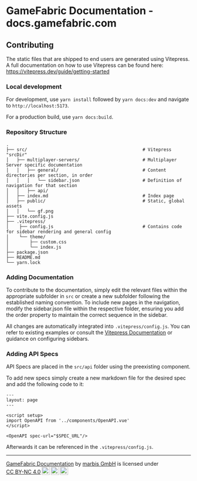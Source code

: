 # GameFabric Documentation - docs.gamefabric.com

## Contributing
The static files that are shipped to end users are generated using Vitepress. A full documentation on how to use Vitepress can be found here: https://vitepress.dev/guide/getting-started

### Local development
For development, use `yarn install` followed by `yarn docs:dev` and navigate to `http://localhost:5173`.

For a production build, use `yarn docs:build`.

### Repository Structure

```
.
├── src/                                            # Vitepress "srcDir"
│   ├── multiplayer-servers/                        # Multiplayer Server specific documentation
│   │   ├── general/                                # Content directories per section, in order
│   │   │   └── sidebar.json                        # Definition of navigation for that section
│   │   ├── api/
│   ├── index.md                                    # Index page
│   ├── public/                                     # Static, global assets
│   │   └── gf.png
├── vite.config.js
├── .vitepress/
│    ├── config.js                                  # Contains code for sidebar rendering and general config
│    └── theme/
│        ├── custom.css
│        └── index.js
├── package.json
├── README.md
└── yarn.lock
```

### Adding Documentation
To contribute to the documentation, simply edit the relevant files within the appropriate subfolder in `src` or create a new subfolder following the established naming convention.
To include new pages in the navigation, modify the sidebar.json file within the respective folder, ensuring you add the order property to maintain the correct sequence in the sidebar.

All changes are automatically integrated into `.vitepress/config.js`. You can refer to existing examples or consult the
[Vitepress Documentation](https://vitepress.dev/reference/default-theme-sidebar) or guidance on configuring sidebars.

### Adding API Specs
API Specs are placed in the `src/api` folder using the preexisting component.

To add new specs simply create a new markdown file for the desired spec and add the following code to it:
```vue
---
layout: page
---

<script setup>
import OpenAPI from '../components/OpenAPI.vue'
</script>

<OpenAPI spec-url="$SPEC_URL"/>
```
Afterwards it can be referenced in the `.vitepress/config.js`.


---

<p xmlns:cc="http://creativecommons.org/ns#" xmlns:dct="http://purl.org/dc/terms/"><a property="dct:title" rel="cc:attributionURL" href="https://docs.gamefabric.com">GameFabric Documentation</a> by <a rel="cc:attributionURL dct:creator" property="cc:attributionName" href="https://nitrado.net">marbis GmbH</a> is licensed under <a href="https://creativecommons.org/licenses/by-nc/4.0/?ref=chooser-v1" target="_blank" rel="license noopener noreferrer" style="display:inline-block;">CC BY-NC 4.0<img style="height:22px!important;margin-left:3px;vertical-align:text-bottom;" src="https://mirrors.creativecommons.org/presskit/icons/cc.svg?ref=chooser-v1" alt=""><img style="height:22px!important;margin-left:3px;vertical-align:text-bottom;" src="https://mirrors.creativecommons.org/presskit/icons/by.svg?ref=chooser-v1" alt=""><img style="height:22px!important;margin-left:3px;vertical-align:text-bottom;" src="https://mirrors.creativecommons.org/presskit/icons/nc.svg?ref=chooser-v1" alt=""></a></p>
